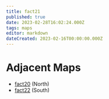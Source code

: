 ```yaml
---
title: fact21
published: true
date: 2023-02-28T16:02:24.000Z
tags: maps
editor: markdown
dateCreated: 2023-02-16T00:00:00.000Z
---
```



# Adjacent Maps
 * [fact20](/maps/fact20) (North)
 * [fact22](/maps/fact22) (South)
